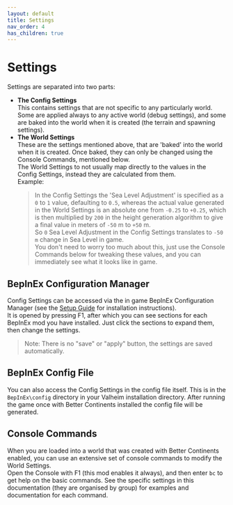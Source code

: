 ```yaml
---
layout: default
title: Settings
nav_order: 4
has_children: true
---
```


# Settings

Settings are separated into two parts:
* **The Config Settings**  
  This contains settings that are not specific to any particularly world.  
  Some are applied always to any active world (debug settings), and some are baked into the world when it is created (the terrain and spawning settings). 
* **The World Settings**  
  These are the settings mentioned above, that are 'baked' into the world when it is created. Once baked, they can only be changed using the Console Commands, mentioned below.  
  The World Settings to not usually map directly to the values in the Config Settings, instead they are calculated from them.  
  Example:
  > In the Config Settings the 'Sea Level Adjustment' is specified as a `0` to `1` value, defaulting to `0.5`, whereas the actual value generated in the World Settings is an absolute one from `-0.25` to `+0.25`, which is then multiplied by `200` in the height generation algorithm to give a final value in meters of `-50` m to `+50` m.  
  So `0` Sea Level Adjustment in the Config Settings translates to `-50 m` change in Sea Level in game.  
  You don't need to worry too much about this, just use the Console Commands below for tweaking these values, and you can immediately see what it looks like in game.  

## BepInEx Configuration Manager
Config Settings can be accessed via the in game BepInEx Configuration Manager (see the [Setup Guide](../setup-guide.html) for installation instructions).  
It is opened by pressing F1, after which you can see sections for each BepInEx mod you have installed. Just click the sections to expand them, then change the settings.  
> Note: There is no "save" or "apply" button, the settings are saved automatically.

## BepInEx Config File
You can also access the Config Settings in the config file itself. This is in the `BepInEx\config` directory in your Valheim installation directory. After running the game once with Better Continents installed the config file will be generated. 

## Console Commands
When you are loaded into a world that was created with Better Continents enabled, you can use an extensive set of console commands to modify the World Settings.  
Open the Console with F1 (this mod enables it always), and then enter `bc` to get help on the basic commands. See the specific settings in this documentation (they are organised by group) for examples and documentation for each command.

